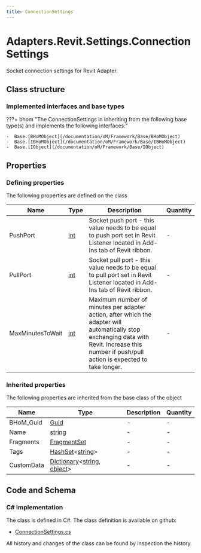 ```yaml
---
title: ConnectionSettings
---
```


# Adapters.Revit.Settings.ConnectionSettings

Socket connection settings for Revit Adapter.

## Class structure

### Implemented interfaces and base types

???+ bhom "The ConnectionSettings in inheriting from the following base type(s) and implements the following interfaces:"

    -  Base.[BHoMObject](/documentation/oM/Framework/Base/BHoMObject)
    -  Base.[IBHoMObject](/documentation/oM/Framework/Base/IBHoMObject)
    -  Base.[IObject](/documentation/oM/Framework/Base/IObject)


## Properties



### Defining properties

The following properties are defined on the class

| Name             | Type             | Description      | Quantity         |
|------------------|------------------|------------------|------------------|
| PushPort | [int](https://learn.microsoft.com/en-us/dotnet/api/System.Int32?view=netstandard-2.0) | Socket push port - this value needs to be equal to push port set in Revit Listener located in Add-Ins tab of Revit ribbon. | - |
| PullPort | [int](https://learn.microsoft.com/en-us/dotnet/api/System.Int32?view=netstandard-2.0) | Socket pull port - this value needs to be equal to pull port set in Revit Listener located in Add-Ins tab of Revit ribbon. | - |
| MaxMinutesToWait | [int](https://learn.microsoft.com/en-us/dotnet/api/System.Int32?view=netstandard-2.0) | Maximum number of minutes per adapter action, after which the adapter will automatically stop exchanging data with Revit. Increase this number if push/pull action is expected to take longer. | - |


### Inherited properties
The following properties are inherited from the base class of the object

| Name             | Type             | Description      | Quantity         |
|------------------|------------------|------------------|------------------|
| BHoM_Guid | [Guid](https://learn.microsoft.com/en-us/dotnet/api/System.Guid?view=netstandard-2.0) | - | - |
| Name | [string](https://learn.microsoft.com/en-us/dotnet/api/System.String?view=netstandard-2.0) | - | - |
| Fragments | [FragmentSet](/documentation/oM/Framework/Base/FragmentSet) | - | - |
| Tags | [HashSet](https://learn.microsoft.com/en-us/dotnet/api/System.Collections.Generic.HashSet-1?view=netstandard-2.0)&lt;[string](https://learn.microsoft.com/en-us/dotnet/api/System.String?view=netstandard-2.0)&gt; | - | - |
| CustomData | [Dictionary](https://learn.microsoft.com/en-us/dotnet/api/System.Collections.Generic.Dictionary-2?view=netstandard-2.0)&lt;[string](https://learn.microsoft.com/en-us/dotnet/api/System.String?view=netstandard-2.0), [object](https://learn.microsoft.com/en-us/dotnet/api/System.Object?view=netstandard-2.0)&gt; | - | - |


## Code and Schema

### C# implementation

The class is defined in C#. The class definition is available on github:

- [ConnectionSettings.cs](https://github.com/BHoM/Revit_Toolkit/blob/develop/Revit_oM/Settings/ConnectionSettings.cs)

All history and changes of the class can be found by inspection the history.

